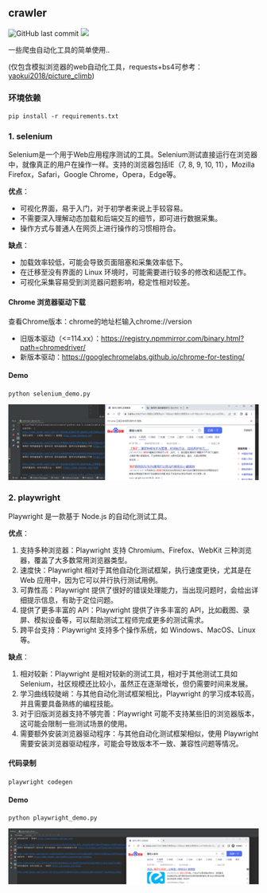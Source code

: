 ## crawler

![GitHub last commit](https://img.shields.io/github/last-commit/yaokui2018/crawler)
![](https://img.shields.io/badge/python-3.8-blue)

一些爬虫自动化工具的简单使用..

(仅包含模拟浏览器的web自动化工具，requests+bs4可参考：[yaokui2018/picture_climb](https://github.com/yaokui2018/picture_climb/blob/master/spider.py))

###  环境依赖
`pip install -r requirements.txt`

### 1. selenium
Selenium是一个用于Web应用程序测试的工具。Selenium测试直接运行在浏览器中，就像真正的用户在操作一样。支持的浏览器包括IE（7, 8, 9, 10, 11），Mozilla Firefox，Safari，Google Chrome，Opera，Edge等。

**优点**：
- 可视化界面，易于入门，对于初学者来说上手较容易。
- 不需要深入理解动态加载和后端交互的细节，即可进行数据采集。
- 操作方式与普通人在网页上进行操作的习惯相符合。

**缺点**：
- 加载效率较低，可能会导致页面阻塞和采集效率低下。
- 在迁移至没有界面的 Linux 环境时，可能需要进行较多的修改和适配工作。
- 可视化采集容易受到浏览器问题影响，稳定性相对较差。

#### Chrome 浏览器驱动下载
查看Chrome版本：chrome的地址栏输入chrome://version

- 旧版本驱动（<=114.xx）：https://registry.npmmirror.com/binary.html?path=chromedriver/
- 新版本驱动：https://googlechromelabs.github.io/chrome-for-testing/

#### Demo
`python selenium_demo.py`

![运行截图](imgs/selenium.png)

### 2. playwright
Playwright 是一款基于 Node.js 的自动化测试工具。

**优点**：
1. 支持多种浏览器：Playwright 支持 Chromium、Firefox、WebKit 三种浏览器，覆盖了大多数常用浏览器类型。
2. 速度快：Playwright 相对于其他自动化测试框架，执行速度更快，尤其是在 Web 应用中，因为它可以并行执行测试用例。
3. 可靠性高：Playwright 提供了很好的错误处理能力，当出现问题时，会给出详细提示信息，有助于定位问题。
4. 提供了更多丰富的 API：Playwright 提供了许多丰富的 API，比如截图、录屏、模拟设备等，可以帮助测试工程师完成更多的测试需求。
5. 跨平台支持：Playwright 支持多个操作系统，如 Windows、MacOS、Linux 等。

**缺点**：
1. 相对较新：Playwright 是相对较新的测试工具，相对于其他测试工具如 Selenium，社区规模还比较小，虽然正在逐渐增长，但仍需要时间来发展。
2. 学习曲线较陡峭：与其他自动化测试框架相比，Playwright 的学习成本较高，并且需要具备熟练的编程技能。
3. 对于旧版浏览器支持不够完善：Playwright 可能不支持某些旧的浏览器版本，这可能会限制一些测试场景的使用。
4. 需要额外安装浏览器驱动程序：与其他自动化测试框架相似，使用 Playwright 需要安装浏览器驱动程序，可能会导致版本不一致、兼容性问题等情况。

#### 代码录制
`playwright codegen`

#### Demo
`python playwright_demo.py`

![运行截图](imgs/playwright.png)
